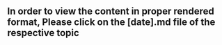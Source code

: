 <h2>In order to view the content in proper rendered format, <b>Please click on the [date].md file of the respective topic </h2>
